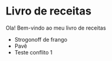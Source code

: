 # Livro de receitas
Ola! Bem-vindo ao meu livro de receitas 

- Strogonoff de frango
- Pavê
- Teste conflito 1

